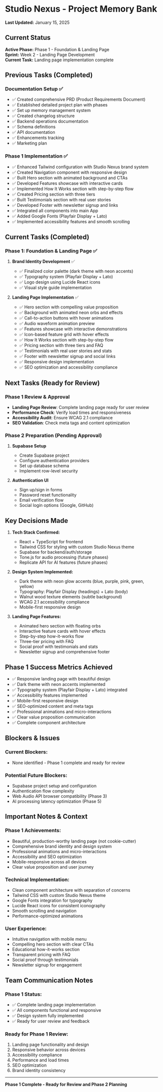 # Studio Nexus - Project Memory Bank
**Last Updated:** January 15, 2025

## Current Status
**Active Phase:** Phase 1 - Foundation & Landing Page  
**Sprint:** Week 2 - Landing Page Development  
**Current Task:** Landing page implementation complete

## Previous Tasks (Completed)
### Documentation Setup ✅
- ✅ Created comprehensive PRD (Product Requirements Document)
- ✅ Established detailed project plan with phases
- ✅ Set up memory management system
- ✅ Created changelog structure
- ✅ Backend operations documentation
- ✅ Schema definitions
- ✅ API documentation
- ✅ Enhancements tracking
- ✅ Marketing plan

### Phase 1 Implementation ✅
- ✅ Enhanced Tailwind configuration with Studio Nexus brand system
- ✅ Created Navigation component with responsive design
- ✅ Built Hero section with animated background and CTAs
- ✅ Developed Features showcase with interactive cards
- ✅ Implemented How It Works section with step-by-step flow
- ✅ Created Pricing section with three tiers
- ✅ Built Testimonials section with real user stories
- ✅ Developed Footer with newsletter signup and links
- ✅ Integrated all components into main App
- ✅ Added Google Fonts (Playfair Display + Lato)
- ✅ Implemented accessibility features and smooth scrolling

## Current Tasks (Completed)
### Phase 1: Foundation & Landing Page ✅
1. **Brand Identity Development** ✅
   - ✅ Finalized color palette (dark theme with neon accents)
   - ✅ Typography system (Playfair Display + Lato)
   - ✅ Logo design using Lucide React icons
   - ✅ Visual style guide implementation

2. **Landing Page Implementation** ✅
   - ✅ Hero section with compelling value proposition
   - ✅ Background with animated neon orbs and effects
   - ✅ Call-to-action buttons with hover animations
   - ✅ Audio waveform animation preview
   - ✅ Features showcase with interactive demonstrations
   - ✅ Icon-based feature grid with hover effects
   - ✅ How It Works section with step-by-step flow
   - ✅ Pricing section with three tiers and FAQ
   - ✅ Testimonials with real user stories and stats
   - ✅ Footer with newsletter signup and social links
   - ✅ Responsive design implementation
   - ✅ SEO optimization and accessibility compliance

## Next Tasks (Ready for Review)
### Phase 1 Review & Approval
- **Landing Page Review**: Complete landing page ready for user review
- **Performance Check**: Verify load times and responsiveness
- **Accessibility Audit**: Ensure WCAG 2.1 compliance
- **SEO Validation**: Check meta tags and content optimization

### Phase 2 Preparation (Pending Approval)
1. **Supabase Setup**
   - Create Supabase project
   - Configure authentication providers
   - Set up database schema
   - Implement row-level security

2. **Authentication UI**
   - Sign up/sign in forms
   - Password reset functionality
   - Email verification flow
   - Social login options (Google, GitHub)

## Key Decisions Made
1. **Tech Stack Confirmed:**
   - React + TypeScript for frontend
   - Tailwind CSS for styling with custom Studio Nexus theme
   - Supabase for backend/auth/storage
   - Tone.js for audio processing (future phases)
   - Replicate API for AI features (future phases)

2. **Design System Implemented:**
   - Dark theme with neon glow accents (blue, purple, pink, green, yellow)
   - Typography: Playfair Display (headings) + Lato (body)
   - Walnut wood texture elements (subtle background)
   - WCAG 2.1 accessibility compliance
   - Mobile-first responsive design

3. **Landing Page Features:**
   - Animated hero section with floating orbs
   - Interactive feature cards with hover effects
   - Step-by-step how-it-works flow
   - Three-tier pricing with FAQ
   - Social proof with testimonials and stats
   - Newsletter signup and comprehensive footer

## Phase 1 Success Metrics Achieved
- ✅ Responsive landing page with beautiful design
- ✅ Dark theme with neon accents implemented
- ✅ Typography system (Playfair Display + Lato) integrated
- ✅ Accessibility features implemented
- ✅ Mobile-first responsive design
- ✅ SEO-optimized content and meta tags
- ✅ Professional animations and micro-interactions
- ✅ Clear value proposition communication
- ✅ Complete component architecture

## Blockers & Issues
### Current Blockers:
- None identified - Phase 1 complete and ready for review

### Potential Future Blockers:
- Supabase project setup and configuration
- Authentication flow complexity
- Web Audio API browser compatibility (Phase 3)
- AI processing latency optimization (Phase 5)

## Important Notes & Context
### Phase 1 Achievements:
- Beautiful, production-worthy landing page (not cookie-cutter)
- Comprehensive brand identity and design system
- Professional animations and micro-interactions
- Accessibility and SEO optimization
- Mobile-responsive across all devices
- Clear value proposition and user journey

### Technical Implementation:
- Clean component architecture with separation of concerns
- Tailwind CSS with custom Studio Nexus theme
- Google Fonts integration for typography
- Lucide React icons for consistent iconography
- Smooth scrolling and navigation
- Performance-optimized animations

### User Experience:
- Intuitive navigation with mobile menu
- Compelling hero section with clear CTAs
- Educational how-it-works section
- Transparent pricing with FAQ
- Social proof through testimonials
- Newsletter signup for engagement

## Team Communication Notes
### Phase 1 Status:
- ✅ Complete landing page implementation
- ✅ All components functional and responsive
- ✅ Design system fully implemented
- ✅ Ready for user review and feedback

### Ready for Phase 1 Review:
1. Landing page functionality and design
2. Responsive behavior across devices
3. Accessibility compliance
4. Performance and load times
5. SEO optimization
6. Brand identity consistency

---
**Phase 1 Complete - Ready for Review and Phase 2 Planning**